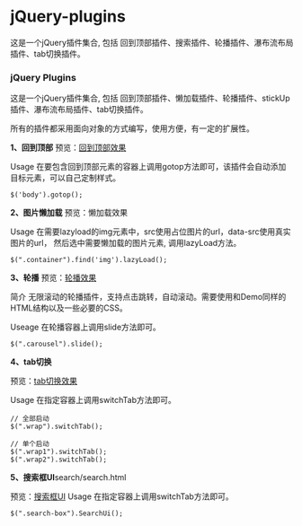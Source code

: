 # jQuery-plugins
这是一个jQuery插件集合, 包括 回到顶部插件、搜索插件、轮播插件、瀑布流布局插件、tab切换插件。


### jQuery Plugins

这是一个jQuery插件集合, 包括 回到顶部插件、懒加载插件、轮播插件、stickUp插件、瀑布流布局插件、tab切换插件。

所有的插件都采用面向对象的方式编写，使用方便，有一定的扩展性。

**1、回到顶部**
 预览：[回到顶部效果](https://fdy696.github.io/jQuery-plugins/gotop/gotop.html)

Usage
在要包含回到顶部元素的容器上调用gotop方法即可，该插件会自动添加目标元素，可以自己定制样式。
```
$('body').gotop();
```
**2、图片懒加载**
预览：懒加载效果

Usage
在需要lazyload的img元素中，src使用占位图片的url，data-src使用真实图片的url， 然后选中需要懒加载的图片元素, 调用lazyLoad方法。
```
$(".container").find('img').lazyLoad();
```
**3、轮播**
预览：[轮播效果](https://fdy696.github.io/jQuery-plugins/carousel/carousel.html)

简介
无限滚动的轮播插件，支持点击跳转，自动滚动。需要使用和Demo同样的HTML结构以及一些必要的CSS。

Useage
在轮播容器上调用slide方法即可。
```
$(".carousel").slide();
```
**4、tab切换**

预览：[tab切换效果]("https://fdy696.github.io/jQuery-plugins/tabchange/tab.html")

Usage
在指定容器上调用switchTab方法即可。

```
// 全部启动
$(".wrap").switchTab();

// 单个启动
$(".wrap1").switchTab();
$(".wrap2").switchTab();
```

**5、搜索框UI**search/search.html

预览：[搜索框UI]("https://fdy696.github.io/jQuery-plugins/search/search.html")
Usage
在指定容器上调用switchTab方法即可。

```
$(".search-box").SearchUi();
```
